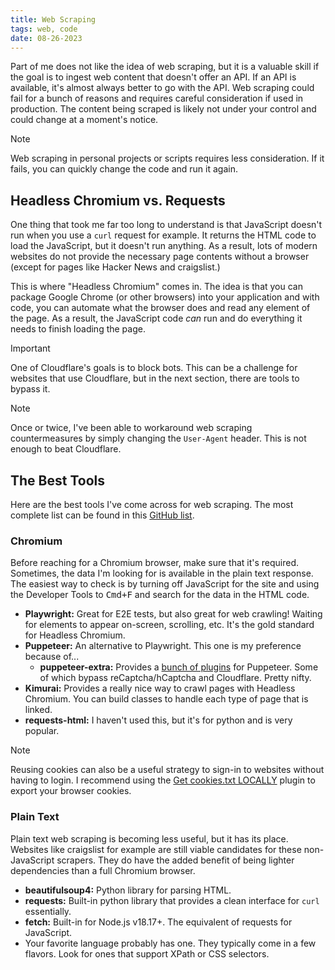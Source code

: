 ```yaml
---
title: Web Scraping
tags: web, code
date: 08-26-2023
---
```


Part of me does not like the idea of web scraping, but it is a valuable skill if the goal is to ingest web content that doesn't offer an API. If an API is available, it's almost always better to go with the API. Web scraping could fail for a bunch of reasons and requires careful consideration if used in production. The content being scraped is likely not under your control and could change at a moment's notice.

>[!note]
>Web scraping in personal projects or scripts requires less consideration. If it fails, you can quickly change the code and run it again.

## Headless Chromium vs. Requests

One thing that took me far too long to understand is that JavaScript doesn't run when you use a `curl` request for example. It returns the HTML code to load the JavaScript, but it doesn't run anything. As a result, lots of modern websites do not provide the necessary page contents without a browser (except for pages like Hacker News and craigslist.)

This is where "Headless Chromium" comes in. The idea is that you can package Google Chrome (or other browsers) into your application and with code, you can automate what the browser does and read any element of the page. As a result, the JavaScript code *can* run and do everything it needs to finish loading the page.

>[!important]
>One of Cloudflare's goals is to block bots. This can be a challenge for websites that use Cloudflare, but in the next section, there are tools to bypass it.

>[!note]
>Once or twice, I've been able to workaround web scraping countermeasures by simply changing the `User-Agent` header. This is not enough to beat Cloudflare.
## The Best Tools

Here are the best tools I've come across for web scraping. The most complete list can be found in this [GitHub list](https://github.com/stars/ZaneH/lists/scraping-tools).

### Chromium

Before reaching for a Chromium browser, make sure that it's required. Sometimes, the data I'm looking for is available in the plain text response. The easiest way to check is by turning off JavaScript for the site and using the Developer Tools to <kbd>Cmd+F</kbd> and search for the data in the HTML code.

- **Playwright:** Great for E2E tests, but also great for web crawling! Waiting for elements to appear on-screen, scrolling, etc. It's the gold standard for Headless Chromium.
- **Puppeteer:** An alternative to Playwright. This one is my preference because of...
	- **puppeteer-extra:** Provides a [bunch of plugins](https://github.com/berstend/puppeteer-extra/tree/master/packages/puppeteer-extra) for Puppeteer. Some of which bypass reCaptcha/hCaptcha and Cloudflare. Pretty nifty.
- **Kimurai:** Provides a really nice way to crawl pages with Headless Chromium. You can build classes to handle each type of page that is linked.
- **requests-html:** I haven't used this, but it's for python and is very popular.

>[!note]
>Reusing cookies can also be a useful strategy to sign-in to websites without having to login. I recommend using the [Get cookies.txt LOCALLY](https://chrome.google.com/webstore/detail/get-cookiestxt-locally/cclelndahbckbenkjhflpdbgdldlbecc) plugin to export your browser cookies.
### Plain Text

Plain text web scraping is becoming less useful, but it has its place. Websites like craigslist for example are still viable candidates for these non-JavaScript scrapers. They do have the added benefit of being lighter dependencies than a full Chromium browser.

- **beautifulsoup4:** Python library for parsing HTML.
- **requests:** Built-in python library that provides a clean interface for `curl` essentially.
- **fetch:** Built-in for Node.js v18.17+. The equivalent of requests for JavaScript.
- Your favorite language probably has one. They typically come in a few flavors. Look for ones that support XPath or CSS selectors.
